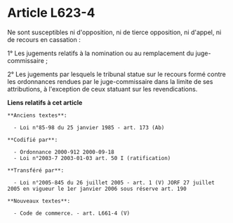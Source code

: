 # Article L623-4

Ne sont susceptibles ni d'opposition, ni de tierce opposition, ni d'appel, ni de recours en cassation :

1° Les jugements relatifs à la nomination ou au remplacement du juge-commissaire ;

2° Les jugements par lesquels le tribunal statue sur le recours formé contre les ordonnances rendues par le juge-commissaire
dans la limite de ses attributions, à l'exception de ceux statuant sur les revendications.

**Liens relatifs à cet article**

	**Anciens textes**:

	  - Loi n°85-98 du 25 janvier 1985 - art. 173 (Ab)

	**Codifié par**:

	  - Ordonnance 2000-912 2000-09-18
	  - Loi n°2003-7 2003-01-03 art. 50 I (ratification)

	**Transféré par**:

	  - Loi n°2005-845 du 26 juillet 2005 - art. 1 (V) JORF 27 juillet 2005 en vigueur le 1er janvier 2006 sous réserve art. 190

	**Nouveaux textes**:

	  - Code de commerce. - art. L661-4 (V)
